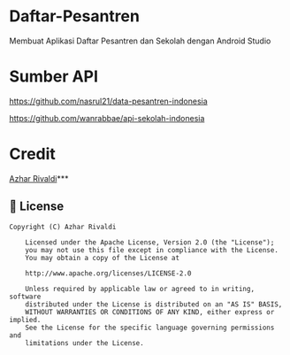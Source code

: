 # Daftar-Pesantren
Membuat Aplikasi Daftar Pesantren dan Sekolah dengan Android Studio

# Sumber API
https://github.com/nasrul21/data-pesantren-indonesia

https://github.com/wanrabbae/api-sekolah-indonesia

# Credit
 [Azhar Rivaldi](https://rivaldi48.blogspot.com/)***

## 📄 License

```
Copyright (C) Azhar Rivaldi

    Licensed under the Apache License, Version 2.0 (the "License");
    you may not use this file except in compliance with the License.
    You may obtain a copy of the License at

    http://www.apache.org/licenses/LICENSE-2.0

    Unless required by applicable law or agreed to in writing, software
    distributed under the License is distributed on an "AS IS" BASIS,
    WITHOUT WARRANTIES OR CONDITIONS OF ANY KIND, either express or implied.
    See the License for the specific language governing permissions and
    limitations under the License.

```
